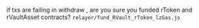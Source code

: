 
if txs are failing in withdraw , are you sure you funded rToken and rVaultAsset contracts?
`relayer/fund_RVault_rToken_lzGas.js`

